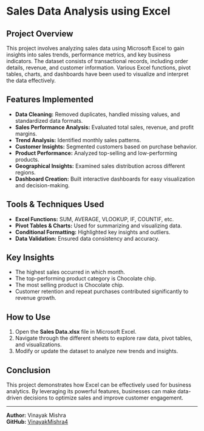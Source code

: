 # Sales Data Analysis using Excel

## Project Overview
This project involves analyzing sales data using Microsoft Excel to gain insights into sales trends, performance metrics, and key business indicators. The dataset consists of transactional records, including order details, revenue, and customer information. Various Excel functions, pivot tables, charts, and dashboards have been used to visualize and interpret the data effectively.

## Features Implemented
- **Data Cleaning:** Removed duplicates, handled missing values, and standardized data formats.
- **Sales Performance Analysis:** Evaluated total sales, revenue, and profit margins.
- **Trend Analysis:** Identified monthly  sales patterns.
- **Customer Insights:** Segmented customers based on purchase behavior.
- **Product Performance:** Analyzed top-selling and low-performing products.
- **Geographical Insights:** Examined sales distribution across different regions.
- **Dashboard Creation:** Built interactive dashboards for easy visualization and decision-making.

## Tools & Techniques Used
- **Excel Functions:** SUM, AVERAGE, VLOOKUP, IF, COUNTIF,  etc.
- **Pivot Tables & Charts:** Used for summarizing and visualizing data.
- **Conditional Formatting:** Highlighted key insights and outliers.
- **Data Validation:** Ensured data consistency and accuracy.

## Key Insights
- The highest sales occurred in which month.
- The top-performing product category is Chocolate chip.
- The most selling product is Chocolate chip.
- Customer retention and repeat purchases contributed significantly to revenue growth.

## How to Use
1. Open the **Sales Data.xlsx** file in Microsoft Excel.
2. Navigate through the different sheets to explore raw data, pivot tables, and visualizations.
3. Modify or update the dataset to analyze new trends and insights.

## Conclusion
This project demonstrates how Excel can be effectively used for business analytics. By leveraging its powerful features, businesses can make data-driven decisions to optimize sales and improve customer engagement.

---
**Author:** Vinayak Mishra  
**GitHub:** [VinayakMishra4](https://github.com/vinayakmishar4)

